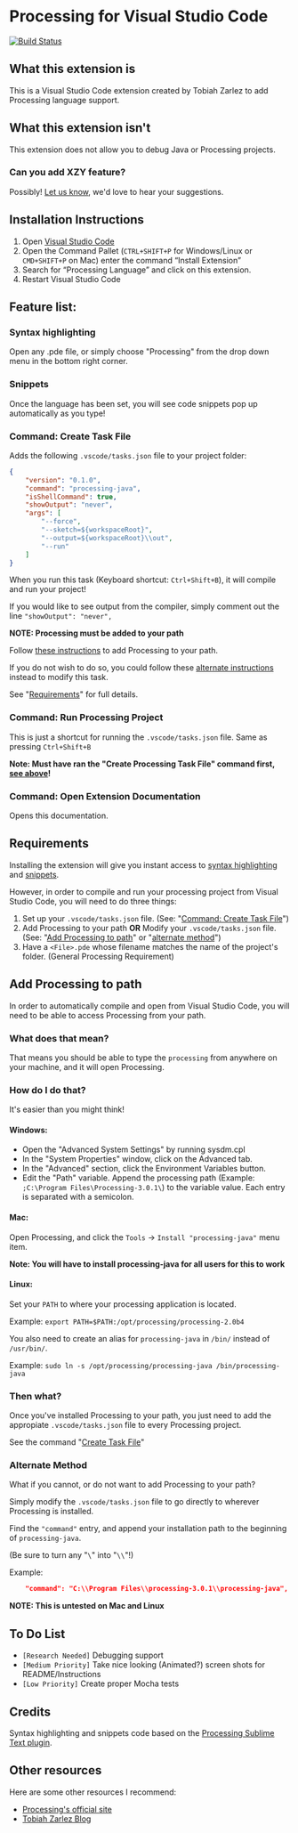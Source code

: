 # Processing for Visual Studio Code
[![Build Status](https://travis-ci.org/TobiahZ/processing-vscode.svg?branch=master)](https://travis-ci.org/TobiahZ/processing-vscode)
## What this extension is

This is a Visual Studio Code extension created by Tobiah Zarlez to add Processing language support.

## What this extension isn't

This extension does not allow you to debug Java or Processing projects.

### Can you add XZY feature?

Possibly! [Let us know](https://github.com/TobiahZ/processing-vscode/issues), we'd love to hear your suggestions.

## Installation Instructions

1. Open [Visual Studio Code](https://code.visualstudio.com/)
1. Open the Command Pallet (`CTRL+SHIFT+P` for Windows/Linux or `CMD+SHIFT+P` on Mac) enter the command “Install Extension”
1. Search for “Processing Language” and click on this extension.
1. Restart Visual Studio Code

## Feature list:
### Syntax highlighting

Open any .pde file, or simply choose "Processing" from the drop down menu in the bottom right corner.

### Snippets

Once the language has been set, you will see code snippets pop up automatically as you type!

### Command: Create Task File

Adds the following `.vscode/tasks.json` file to your project folder:

```json
{
	"version": "0.1.0",
	"command": "processing-java",
	"isShellCommand": true,
	"showOutput": "never",
	"args": [
        "--force",
		"--sketch=${workspaceRoot}",
		"--output=${workspaceRoot}\\out",
		"--run"
    ]
}
```

When you run this task (Keyboard shortcut: `Ctrl+Shift+B`), it will compile and run your project! 

If you would like to see output from the compiler, simply comment out the line `"showOutput": "never",`

**NOTE: Processing must be added to your path**

Follow [these instructions](#add-processing-to-path) to add Processing to your path.

If you do not wish to do so, you could follow these [alternate instructions](#alternate-method) instead to modify this task.

See "[Requirements](#requirements)" for full details.

### Command: Run Processing Project

This is just a shortcut for running the `.vscode/tasks.json` file. Same as pressing `Ctrl+Shift+B`

**Note: Must have ran the "Create Processing Task File" command first, [see above](#command-create-task-file)!**

### Command: Open Extension Documentation

Opens this documentation.

## Requirements

Installing the extension will give you instant access to [syntax highlighting](#syntax-highlighting) and [snippets](#snippets).

However, in order to compile and run your processing project from Visual Studio Code, you will need to do three things:

1. Set up your `.vscode/tasks.json` file. (See: "[Command: Create Task File](#command-create-task-file)")
1. Add Processing to your path **OR** Modify your `.vscode/tasks.json` file. (See: "[Add Processing to path](#add-processing-to-path)" or "[alternate method](#alternate-method)")
1. Have a `<File>.pde` whose filename matches the name of the project's folder. (General Processing Requirement)

## Add Processing to path

In order to automatically compile and open from Visual Studio Code, you will need to be able to access Processing from your path.

### What does that mean?    
That means you should be able to type the `processing` from anywhere on your machine, and it will open Processing.

### How do I do that?

It's easier than you might think!

#### Windows:

* Open the "Advanced System Settings" by running sysdm.cpl
* In the "System Properties" window, click on the Advanced tab.
* In the "Advanced" section, click the Environment Variables button.
* Edit the "Path" variable. Append the processing path (Example: `;C:\Program Files\Processing-3.0.1\`) to the variable value. Each entry is separated with a semicolon.

#### Mac:

Open Processing, and click the `Tools` -> `Install "processing-java"` menu item.

**Note: You will have to install processing-java for all users for this to work**

#### Linux:

Set your `PATH` to where your processing application is located.

Example: `export PATH=$PATH:/opt/processing/processing-2.0b4`

You also need to create an alias for `processing-java` in `/bin/` instead of `/usr/bin/`.

Example: `sudo ln -s /opt/processing/processing-java /bin/processing-java`

### Then what?

Once you've installed Processing to your path, you just need to add the appropiate `.vscode/tasks.json` file to every Processing project.

See the command "[Create Task File](#command-create-task-file)"

### Alternate Method

What if you cannot, or do not want to add Processing to your path?

Simply modify the `.vscode/tasks.json` file to go directly to wherever Processing is installed.

Find the `"command"` entry, and append your installation path to the beginning of `processing-java`. 

(Be sure to turn any "`\`" into "`\\`"!)

Example:
```json
	"command": "C:\\Program Files\\processing-3.0.1\\processing-java",
```

**NOTE: This is untested on Mac and Linux**

## To Do List

* `[Research Needed]` Debugging support
* `[Medium Priority]` Take nice looking (Animated?) screen shots for README/Instructions
* `[Low Priority]` Create proper Mocha tests

## Credits

Syntax highlighting and snippets code based on the [Processing Sublime Text plugin](https://github.com/b-g/processing-sublime).

## Other resources

Here are some other resources I recommend:

* [Processing's official site](https://processing.org/)
* [Tobiah Zarlez Blog](http://www.TobiahZ.com)
